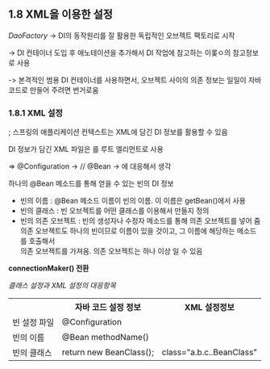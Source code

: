 ## 1.8 XML을 이용한 설정


*DaoFactory* 
-> DI의 동작원리를 잘 활용한 독립적인 오브젝트 팩토리로 시작

-> DI 컨테이너 도입 후 애노테이션을 추가해서 DI 작업에 참고하는 이롲ㅇ의 참고정보로 사용

-> 본격적인 범용 DI 컨테이너를 사용하면서, 오브젝트 사이의 의존 정보는 일일이 자바 코드로 만들어 주려면 번거로움



### 1.8.1 XML 설정
; 스프링의 애플리케이션 컨텍스트는 XML에 담긴 DI 정보를 활용할 수 있음

DI 정보가 담긴 XML 파일은 <beans>를 루트 엘리먼트로 사용

=> @Configuration -> <beans>  // @Bean -> <bean>에 대응해서 생각

하나의 @Bean 메소드를 통해 얻을 수 있는 빈의 DI 정보

- 빈의 이름 : @Bean 메소드 이름이 빈의 이름. 이 이름은 getBean()에서 사용
- 빈의 클래스 : 빈 오브젝트를 어떤 클래스를 이용해서 만들지 정의
- 빈의 의존 오브젝트 : 빈의 생성자나 수정자 메소드를 통해 의존 오브젝트를 넣어 줌 <br>
   의존 오브젝트도 하나의 빈이므로 이름이 있을 것이고, 그 이름에 해당하는 메소드를 호출해서 <br>
   의존 오브젝트를 가져옴. 의존 오브젝트는 하나 이상 일 수 있음
   


**connectionMaker() 전환**

*클래스 설정과 XML 설정의 대응항목*
<table>
	<tr>
		<th>&nbsp;</th> <th>자바 코드 설정 정보</th> <th>XML 설정정보</th> 
	</tr>
	<tr>
		<td>빈 설정 파일</td>
		<td>@Configuration</td>
		<td><beans></td>
	</tr>
	<tr>
		<td>빈의 이름</td>
		<td>@Bean methodName()</td>
		<td><bean id="methodName"></td>
	</tr>
	<tr>
		<td>빈의 클래스</td>
		<td>return new BeanClass();</td>
		<td>class="a.b.c..BeanClass"</td>
	</tr>
</table>


    










   
